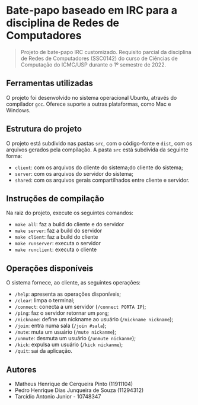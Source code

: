 # Bate-papo baseado em IRC para a disciplina de Redes de Computadores

> Projeto de bate-papo IRC customizado. Requisito parcial da disciplina de Redes de Computadores (SSC0142) do curso de Ciências de Computação do ICMC/USP durante o 1º semestre de 2022.

## Ferramentas utilizadas

O projeto foi desenvolvido no sistema operacional Ubuntu, através do compilador `gcc`. Oferece suporte a outras plataformas, como Mac e Windows.

## Estrutura do projeto

O projeto está subdivido nas pastas `src`, com o código-fonte e `dist`, com os arquivos gerados pela compilação. A pasta `src` está subdivida da seguinte forma:

- `client`: com os arquivos do cliente do sistema;do cliente do sistema;
- `server`: com os arquivos do servidor do sistema;
- `shared`: com os arquivos gerais compartilhados entre cliente e servidor.

## Instruções de compilação

Na raiz do projeto, execute os seguintes comandos:

- `make all`: faz a build do cliente e do servidor
- `make server`: faz a build do servidor
- `make client`: faz a build do cliente
- `make runserver`: executa o servidor
- `make runclient`: executa o cliente

## Operações disponíveis

O sistema fornece, ao cliente, as seguintes operações:

- `/help`: apresenta as operações disponíveis;
- `/clear`: limpa o terminal;
- `/connect`: conecta a um servidor (`/connect PORTA IP`);
- `/ping`: faz o servidor retornar um `pong`;
- `/nickname`: define um nickname ao usuário (`/nickname nickname`);
- `/join`: entra numa sala (`/join #sala`);
- `/mute`: muta um usuário (`/mute nickanme`);
- `/unmute`: desmuta um usuário (`/unmute nickanme`);
- `/kick`: expulsa um usuário (`/kick nickanme`);
- `/quit`: sai da aplicação.

## Autores

- Matheus Henrique de Cerqueira Pinto (11911104)
- Pedro Henrique Dias Junqueira de Souza (11294312)
- Tarcídio Antonio Junior - 10748347
